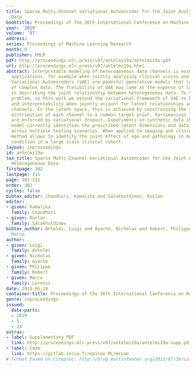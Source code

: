 ```yaml
---
title: Sparse Multi-Channel Variational Autoencoder for the Joint Analysis of Heterogeneous
  Data
booktitle: Proceedings of the 36th International Conference on Machine Learning
year: '2019'
volume: '97'
address: 
series: Proceedings of Machine Learning Research
month: 0
publisher: PMLR
pdf: http://proceedings.mlr.press/v97/antelmi19a/antelmi19a.pdf
url: http://proceedings.mlr.press/v97/antelmi19a.html
abstract: Interpretable modeling of heterogeneous data channels is essential in medical
  applications, for example when jointly analyzing clinical scores and medical images.
  Variational Autoencoders (VAE) are powerful generative models that learn representations
  of complex data. The flexibility of VAE may come at the expense of lack of interpretability
  in describing the joint relationship between heterogeneous data. To tackle this
  problem, in this work we extend the variational framework of VAE to bring parsimony
  and interpretability when jointly account for latent relationships across multiple
  channels. In the latent space, this is achieved by constraining the variational
  distribution of each channel to a common target prior. Parsimonious latent representations
  are enforced by variational dropout. Experiments on synthetic data show that our
  model correctly identifies the prescribed latent dimensions and data relationships
  across multiple testing scenarios. When applied to imaging and clinical data, our
  method allows to identify the joint effect of age and pathology in describing clinical
  condition in a large scale clinical cohort.
layout: inproceedings
id: antelmi19a
tex_title: Sparse Multi-Channel Variational Autoencoder for the Joint Analysis of
  Heterogeneous Data
firstpage: 302
lastpage: 311
page: 302-311
order: 302
cycles: false
bibtex_editor: Chaudhuri, Kamalika and Salakhutdinov, Ruslan
editor:
- given: Kamalika
  family: Chaudhuri
- given: Ruslan
  family: Salakhutdinov
bibtex_author: Antelmi, Luigi and Ayache, Nicholas and Robert, Philippe and Lorenzi,
  Marco
author:
- given: Luigi
  family: Antelmi
- given: Nicholas
  family: Ayache
- given: Philippe
  family: Robert
- given: Marco
  family: Lorenzi
date: 2019-05-24
container-title: Proceedings of the 36th International Conference on Machine Learning
genre: inproceedings
issued:
  date-parts:
  - 2019
  - 5
  - 24
extras:
- label: Supplementary PDF
  link: http://proceedings.mlr.press/v97/antelmi19a/antelmi19a-supp.pdf
- label: Code
  link: https://gitlab.inria.fr/epione_ML/mcvae
# Format based on citeproc: http://blog.martinfenner.org/2013/07/30/citeproc-yaml-for-bibliographies/
---
```


